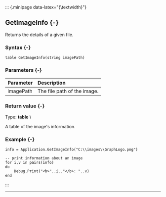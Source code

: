 ::: {.minipage data-latex="{\textwidth}"}
## GetImageInfo {-}

Returns the details of a given file.

### Syntax {-}

```{sql}
table GetImageInfo(string imagePath)
```

### Parameters {-}

**Parameter** | **Description**
| :-- | :-- |
imagePath | The file path of the image.

### Return value {-}

Type: **table** \

A table of the image's information.

### Example {-}

```{sql}
info = Application.GetImageInfo("C:\\images\\GraphLogo.png")

-- print information about an image
for i,v in pairs(info)
do
    Debug.Print("<b>"..i.."</b>: "..v)
end
```
:::

***